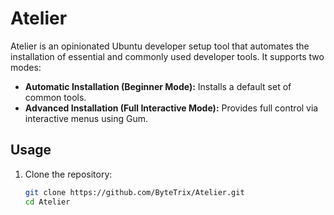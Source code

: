# Atelier

Atelier is an opinionated Ubuntu developer setup tool that automates the installation of essential and commonly used developer tools. It supports two modes:

- **Automatic Installation (Beginner Mode):** Installs a default set of common tools.
- **Advanced Installation (Full Interactive Mode):** Provides full control via interactive menus using Gum.

## Usage

1. Clone the repository:
   ```bash
   git clone https://github.com/ByteTrix/Atelier.git
   cd Atelier